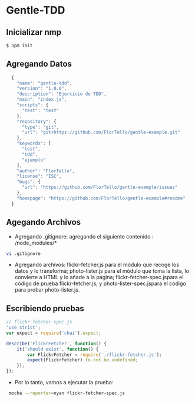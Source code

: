 # Gentle-TDD
## Inicializar nmp

```sh
$ npm init
```
## Agregando Datos
```js
  {
    "name": "gentle-tdd",
    "version": "1.0.0",
    "description": "Ejercicio de TDD",
    "main": "index.js",
    "scripts": {
      "test": "test"
    },
    "repository": {
      "type": "git",
      "url": "git+https://github.com/FlorTello/gentle-example.git"
    },
    "keywords": [
      "test",
      "tdd",
      "ejemplo"
    ],
    "author": "FlorTello",
    "license": "ISC",
    "bugs": {
      "url": "https://github.com/FlorTello/gentle-example/issues"
    },
    "homepage": "https://github.com/FlorTello/gentle-example#readme"
  }
```
## Agegando Archivos
 * Agregando .gitignore: agregando el siguiente contenido : /node_modules/*
```sh
vi .gitignore
```
 * Agregando archivos:
    flickr-fetcher.js para el módulo que recoge los datos y lo transforma;
    photo-lister.js para el módulo que toma la lista, lo convierte a HTML y lo añade a la página;
    flickr-fetcher-spec.jspara el código de prueba flickr-fetcher.js; y
    photo-lister-spec.jspara el código para probar photo-lister.js.
    
 ## Escribiendo pruebas
```js
// flickr-fetcher-spec.js
'use strict';
var expect = require('chai').expect;

describe('FlickrFetcher', function() {
    it('should exist', function() {
        var FlickrFetcher = require('./flickr-fetcher.js');
        expect(FlickrFetcher).to.not.be.undefined;
    });
});
```
 * Por lo tanto, vamos a ejecutar la prueba:
 ```sh
  mocha --reporter=nyan flickr-fetcher-spec.js
 ```
```

